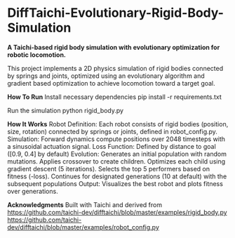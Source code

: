 # DiffTaichi-Evolutionary-Rigid-Body-Simulation

**A Taichi-based rigid body simulation with evolutionary optimization for robotic locomotion.**

This project implements a 2D physics simulation of rigid bodies connected by springs and joints, optimized using an evolutionary algorithm and gradient based optimization to achieve locomotion toward a target goal.

**How To Run**
Install necessary dependencies
pip install -r requirements.txt

Run the simulation
python rigid_body.py

**How It Works**
Robot Definition: Each robot consists of rigid bodies (position, size, rotation) connected by springs or joints, defined in robot_config.py.
Simulation: Forward dynamics compute positions over 2048 timesteps with a sinusoidal actuation signal.
Loss Function: Defined by distance to goal ([0.9, 0.4] by default)
Evolution:
Generates an initial population with random mutations.
Applies crossover to create children.
Optimizes each child using gradient descent (5 iterations).
Selects the top 5 performers based on fitness (-loss).
Continues for designated generations (10 at default) with the subsequent populations
Output: Visualizes the best robot and plots fitness over generations.

**Acknowledgments**
Built with Taichi and derived from
https://github.com/taichi-dev/difftaichi/blob/master/examples/rigid_body.py
https://github.com/taichi-dev/difftaichi/blob/master/examples/robot_config.py

